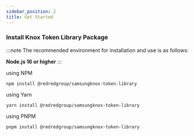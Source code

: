 ```yaml
---
sidebar_position: 2
title: Get Started
---
```


### Install Knox Token Library Package

:::note
The recommended environment for installation and use is as follows:

**Node.js 16 or higher**
:::





using NPM

```
npm install @redredgroup/samsungknox-token-library
```

using Yarn

```
yarn install @redredgroup/samsungknox-token-library
```

using PNPM

```
pnpm install @redredgroup/samsungknox-token-library
```